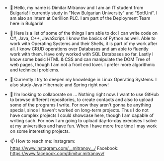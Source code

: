 - 👋 Hello, my name is Dimitar Mitranov and I am an IT student from Bulgaria!
I currently study in "New Bulgarian University" and "SotfUni".
I am also an Intern at Cerillion PLC. I am part of the Deployment Team here in Bulgaria!

- 👀 Here is a list of some of the things I am able to do:
I can write code on C#, Java, C++, JavaScript. I know the basics of Python as well.
Able to work with Operating Systems and their Shells, it is part of my work after all.
I know CRUD operations over Databases and am able to fluently work with them. Have only worked with SQL Databases so far.
Lastly I know some basic HTML & CSS and can manipulate the DOM Tree of web pages, though I am not a front end lover.
I prefer more algorithmic and technical problems.

- 🌱 Currently I try to deepen my knowledge in Linux Operating Systems.
I also study Java Hibernate and Spring right now!

- 💞️ I’m looking to collaborate on ... Nothing right now. I want to use GitHub to browse
different repositories, to create contacts and also to upload some of the programs I write.
For now they aren't gonna be anything special, since I haven't worked on long-term projects.
Thus I do not have complex projects I could showcase here, though I am capable of writing such.
For now I am going to upload day-to-day exercises I solve at my universities and have fun.
When I have more free time I may work on some interesting projects.

- 📫 How to reach me:
Instagram: https://www.instagram.com/__mitranov__/
Facebook: https://www.facebook.com/dimitur.mitranovv/

